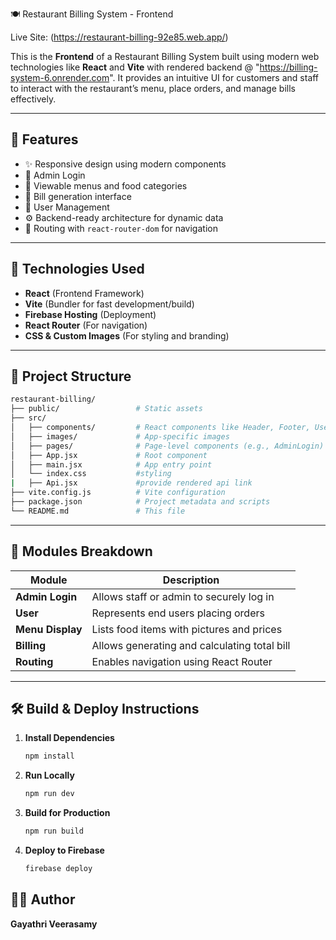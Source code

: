  🍽️ Restaurant Billing System - Frontend

Live Site: (https://restaurant-billing-92e85.web.app/)

This is the **Frontend** of a Restaurant Billing System built using modern web technologies like **React** and **Vite** with rendered backend @ "https://billing-system-6.onrender.com". It provides an intuitive UI for customers and staff to interact with the restaurant’s menu, place orders, and manage bills effectively.

---

## 🚀 Features

- ✨ Responsive design using modern components
- 🔐 Admin Login
- 📜 Viewable menus and food categories
- 🧾 Bill generation interface
- 👤 User Management
- ⚙️ Backend-ready architecture for dynamic data
- 🔄 Routing with `react-router-dom` for navigation

---

## 🔧 Technologies Used

- **React** (Frontend Framework)
- **Vite** (Bundler for fast development/build)
- **Firebase Hosting** (Deployment)
- **React Router** (For navigation)
- **CSS & Custom Images** (For styling and branding)

---

## 📁 Project Structure

```bash
restaurant-billing/
├── public/                 # Static assets
├── src/
│   ├── components/         # React components like Header, Footer, User
│   ├── images/             # App-specific images
│   ├── pages/              # Page-level components (e.g., AdminLogin)
│   ├── App.jsx             # Root component
│   ├── main.jsx            # App entry point
│   └── index.css           #styling
|   ├── Api.jsx             #provide rendered api link
├── vite.config.js          # Vite configuration
├── package.json            # Project metadata and scripts
└── README.md               # This file
````

---

## 🧩 Modules Breakdown

| Module           | Description                                  |
| ---------------- | -------------------------------------------- |
| **Admin Login**  | Allows staff or admin to securely log in     |
| **User**         | Represents end users placing orders          |
| **Menu Display** | Lists food items with pictures and prices    |
| **Billing**      | Allows generating and calculating total bill |
| **Routing**      | Enables navigation using React Router        |

---

## 🛠️ Build & Deploy Instructions

1. **Install Dependencies**

   ```bash
   npm install
   ```

2. **Run Locally**

   ```bash
   npm run dev
   ```

3. **Build for Production**

   ```bash
   npm run build
   ```

4. **Deploy to Firebase**

   ```bash
   firebase deploy
   ```


## 🧑‍💻 Author

**Gayathri Veerasamy**

```
